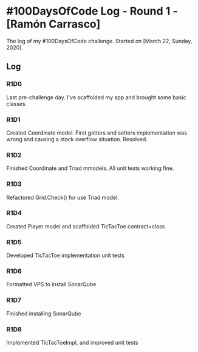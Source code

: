 # #100DaysOfCode Log - Round 1 - [Ramón Carrasco]

The log of my #100DaysOfCode challenge. Started on [March 22, Sunday, 2020].

## Log

### R1D0 
Last pre-challenge day. I've scaffolded my app and brought some basic classes.

### R1D1
Created Coordinate model. First getters and setters implementation was wrong and causing a stack overflow situation. Resolved.

### R1D2
Finished Coordinate and Triad mmodels. All unit tests working fine.

### R1D3
Refactored Grid.Check() for use Triad model.

### R1D4
Created Player model and scaffolded TicTacToe contract+class

### R1D5
Developed TicTacToe implementation unit tests

### R1D6
Formatted VPS to install SonarQube

### R1D7
Finished installing SonarQube

### R1D8
Implemented TicTacToeImpl, and improved unit tests
